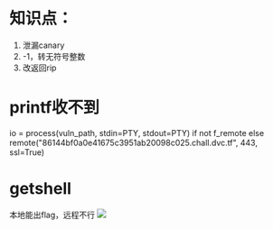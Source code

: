# 知识点：
1. 泄漏canary
2. -1，转无符号整数
3. 改返回rip

# printf收不到
io = process(vuln_path, stdin=PTY, stdout=PTY) if not f_remote else remote("86144bf0a0e41675c3951ab20098c025.chall.dvc.tf", 443, ssl=True)

# getshell
本地能出flag，远程不行
![](https://r2.20161023.xyz/pic/20250526083135691.png)
